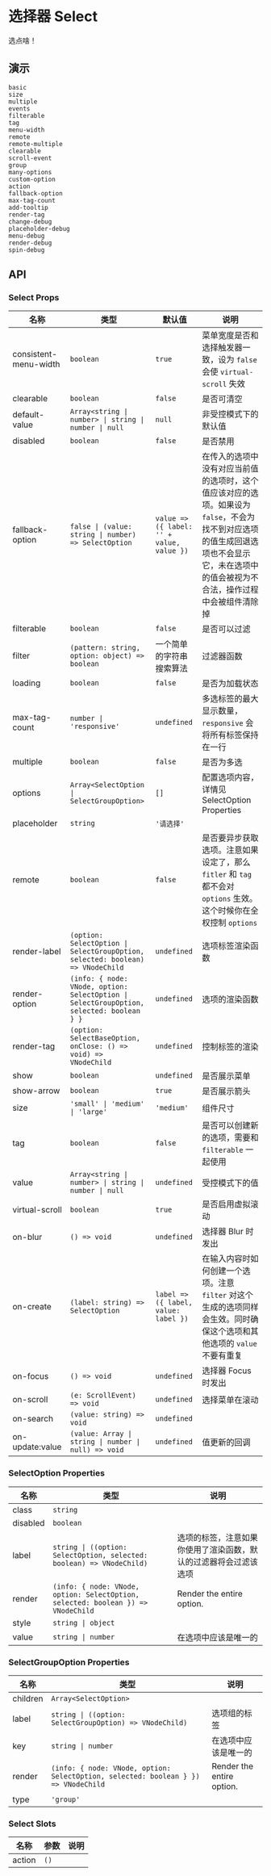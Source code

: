 # 选择器 Select

选点啥！

## 演示

```demo
basic
size
multiple
events
filterable
tag
menu-width
remote
remote-multiple
clearable
scroll-event
group
many-options
custom-option
action
fallback-option
max-tag-count
add-tooltip
render-tag
change-debug
placeholder-debug
menu-debug
render-debug
spin-debug
```

## API

### Select Props

| 名称 | 类型 | 默认值 | 说明 |
| --- | --- | --- | --- |
| consistent-menu-width | `boolean` | `true` | 菜单宽度是否和选择触发器一致，设为 `false` 会使 `virtual-scroll` 失效 |
| clearable | `boolean` | `false` | 是否可清空 |
| default-value | `Array<string \| number> \| string \| number \| null` | `null` | 非受控模式下的默认值 |
| disabled | `boolean` | `false` | 是否禁用 |
| fallback-option | `false \| (value: string \| number) => SelectOption` | `value => ({ label: '' + value, value })` | 在传入的选项中没有对应当前值的选项时，这个值应该对应的选项。如果设为 `false`，不会为找不到对应选项的值生成回退选项也不会显示它，未在选项中的值会被视为不合法，操作过程中会被组件清除掉 |
| filterable | `boolean` | `false` | 是否可以过滤 |
| filter | `(pattern: string, option: object) => boolean` | 一个简单的字符串搜索算法 | 过滤器函数 |
| loading | `boolean` | `false` | 是否为加载状态 |
| max-tag-count | `number \| 'responsive'` | `undefined` | 多选标签的最大显示数量，`responsive` 会将所有标签保持在一行 |
| multiple | `boolean` | `false` | 是否为多选 |
| options | `Array<SelectOption \| SelectGroupOption>` | `[]` | 配置选项内容，详情见 SelectOption Properties |
| placeholder | `string` | `'请选择'` |  |
| remote | `boolean` | `false` | 是否要异步获取选项。注意如果设定了，那么 `fitler` 和 `tag` 都不会对 `options` 生效。这个时候你在全权控制 `options` |
| render-label | `(option: SelectOption \| SelectGroupOption, selected: boolean) => VNodeChild` | `undefined` | 选项标签渲染函数 |
| render-option | `(info: { node: VNode, option: SelectOption \| SelectGroupOption, selected: boolean } }` | `undefined` | 选项的渲染函数 |
| render-tag | `(option: SelectBaseOption, onClose: () => void) => VNodeChild` | `undefined` | 控制标签的渲染 |
| show | `boolean` | `undefined` | 是否展示菜单 |
| show-arrow | `boolean` | `true` | 是否展示箭头 |
| size | `'small' \| 'medium' \| 'large'` | `'medium'` | 组件尺寸 |
| tag | `boolean` | `false` | 是否可以创建新的选项，需要和 `filterable` 一起使用 |
| value | `Array<string \| number> \| string \| number \| null` | `undefined` | 受控模式下的值 |
| virtual-scroll | `boolean` | `true` | 是否启用虚拟滚动 |
| on-blur | `() => void` | `undefined` | 选择器 Blur 时发出 |
| on-create | `(label: string) => SelectOption` | `label => ({ label, value: label })` | 在输入内容时如何创建一个选项。注意 `filter` 对这个生成的选项同样会生效。同时确保这个选项和其他选项的 `value` 不要有重复 |
| on-focus | `() => void` | `undefined` | 选择器 Focus 时发出 |
| on-scroll | `(e: ScrollEvent) => void` | `undefined` | 选择菜单在滚动 |
| on-search | `(value: string) => void` | `undefined` |  |
| on-update:value | `(value: Array \| string \| number \| null) => void` | `undefined` | 值更新的回调 |

### SelectOption Properties

| 名称 | 类型 | 说明 |
| --- | --- | --- |
| class | `string` |  |
| disabled | `boolean` |  |
| label | `string \| ((option: SelectOption, selected: boolean) => VNodeChild)` | 选项的标签，注意如果你使用了渲染函数，默认的过滤器将会过滤该选项 |
| render | `(info: { node: VNode, option: SelectOption, selected: boolean }) => VNodeChild` | Render the entire option. |
| style | `string \| object` |  |
| value | `string \| number` | 在选项中应该是唯一的 |

### SelectGroupOption Properties

| 名称 | 类型 | 说明 |
| --- | --- | --- |
| children | `Array<SelectOption>` |  |
| label | `string \| ((option: SelectGroupOption) => VNodeChild)` | 选项组的标签 |
| key | `string \| number` | 在选项中应该是唯一的 |
| render | `(info: { node: VNode, option: SelectOption, selected: boolean } }) => VNodeChild` | Render the entire option. |
| type | `'group'` |  |

### Select Slots

| 名称   | 参数 | 说明 |
| ------ | ---- | ---- |
| action | `()` |      |

